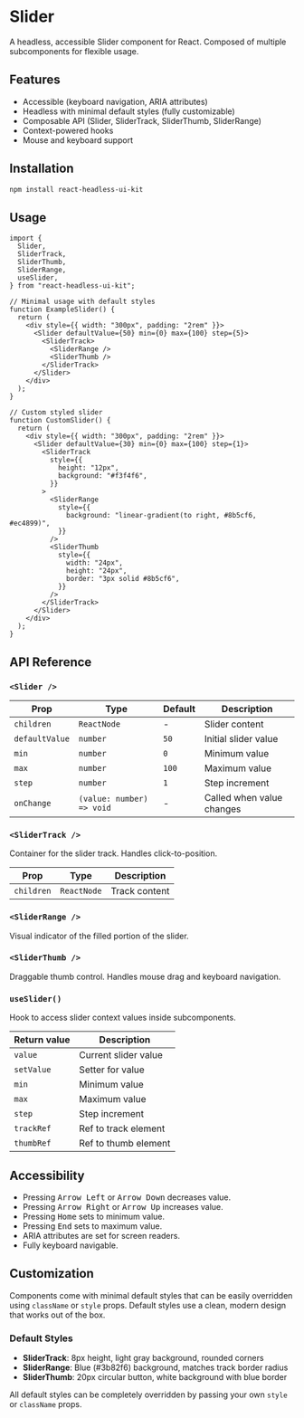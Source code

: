 # Slider

A headless, accessible Slider component for React. Composed of multiple subcomponents for flexible usage.

## Features

- Accessible (keyboard navigation, ARIA attributes)
- Headless with minimal default styles (fully customizable)
- Composable API (Slider, SliderTrack, SliderThumb, SliderRange)
- Context-powered hooks
- Mouse and keyboard support

## Installation

```bash
npm install react-headless-ui-kit
```

## Usage

```tsx
import {
  Slider,
  SliderTrack,
  SliderThumb,
  SliderRange,
  useSlider,
} from "react-headless-ui-kit";

// Minimal usage with default styles
function ExampleSlider() {
  return (
    <div style={{ width: "300px", padding: "2rem" }}>
      <Slider defaultValue={50} min={0} max={100} step={5}>
        <SliderTrack>
          <SliderRange />
          <SliderThumb />
        </SliderTrack>
      </Slider>
    </div>
  );
}

// Custom styled slider
function CustomSlider() {
  return (
    <div style={{ width: "300px", padding: "2rem" }}>
      <Slider defaultValue={30} min={0} max={100} step={1}>
        <SliderTrack
          style={{
            height: "12px",
            background: "#f3f4f6",
          }}
        >
          <SliderRange
            style={{
              background: "linear-gradient(to right, #8b5cf6, #ec4899)",
            }}
          />
          <SliderThumb
            style={{
              width: "24px",
              height: "24px",
              border: "3px solid #8b5cf6",
            }}
          />
        </SliderTrack>
      </Slider>
    </div>
  );
}
```

## API Reference

### `<Slider />`

| Prop           | Type                       | Default | Description                    |
|----------------|----------------------------|---------|--------------------------------|
| `children`     | `ReactNode`                | -       | Slider content                 |
| `defaultValue` | `number`                   | `50`    | Initial slider value           |
| `min`          | `number`                   | `0`     | Minimum value                  |
| `max`          | `number`                   | `100`   | Maximum value                  |
| `step`         | `number`                   | `1`     | Step increment                 |
| `onChange`     | `(value: number) => void`  | -       | Called when value changes      |

### `<SliderTrack />`

Container for the slider track. Handles click-to-position.

| Prop       | Type         | Description           |
|------------|--------------|-----------------------|
| `children` | `ReactNode`  | Track content         |

### `<SliderRange />`

Visual indicator of the filled portion of the slider.

### `<SliderThumb />`

Draggable thumb control. Handles mouse drag and keyboard navigation.

### `useSlider()`

Hook to access slider context values inside subcomponents.

| Return value | Description              |
|--------------|--------------------------|
| `value`      | Current slider value     |
| `setValue`   | Setter for value         |
| `min`        | Minimum value            |
| `max`        | Maximum value            |
| `step`       | Step increment           |
| `trackRef`   | Ref to track element     |
| `thumbRef`   | Ref to thumb element     |

## Accessibility

- Pressing <kbd>Arrow Left</kbd> or <kbd>Arrow Down</kbd> decreases value.
- Pressing <kbd>Arrow Right</kbd> or <kbd>Arrow Up</kbd> increases value.
- Pressing <kbd>Home</kbd> sets to minimum value.
- Pressing <kbd>End</kbd> sets to maximum value.
- ARIA attributes are set for screen readers.
- Fully keyboard navigable.

## Customization

Components come with minimal default styles that can be easily overridden using `className` or `style` props. Default styles use a clean, modern design that works out of the box.

### Default Styles

- **SliderTrack**: 8px height, light gray background, rounded corners
- **SliderRange**: Blue (#3b82f6) background, matches track border radius
- **SliderThumb**: 20px circular button, white background with blue border

All default styles can be completely overridden by passing your own `style` or `className` props.
